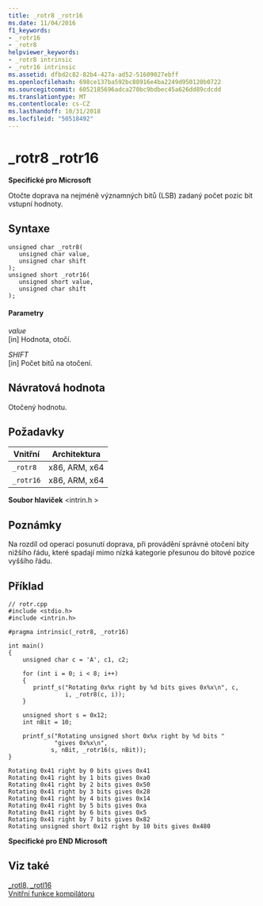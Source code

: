 ```yaml
---
title: _rotr8 _rotr16
ms.date: 11/04/2016
f1_keywords:
- _rotr16
- _rotr8
helpviewer_keywords:
- _rotr8 intrinsic
- _rotr16 intrinsic
ms.assetid: dfbd2c82-82b4-427a-ad52-51609027ebff
ms.openlocfilehash: 698ce137ba592bc88916e4ba2249d950120b0722
ms.sourcegitcommit: 6052185696adca270bc9bdbec45a626dd89cdcdd
ms.translationtype: MT
ms.contentlocale: cs-CZ
ms.lasthandoff: 10/31/2018
ms.locfileid: "50518492"
---
```

# <a name="rotr8-rotr16"></a>_rotr8 _rotr16

**Specifické pro Microsoft**

Otočte doprava na nejméně významných bitů (LSB) zadaný počet pozic bit vstupní hodnoty.

## <a name="syntax"></a>Syntaxe

```
unsigned char _rotr8( 
   unsigned char value, 
   unsigned char shift 
);
unsigned short _rotr16( 
   unsigned short value, 
   unsigned char shift 
);
```

#### <a name="parameters"></a>Parametry

*value*<br/>
[in] Hodnota, otočí.

*SHIFT*<br/>
[in] Počet bitů na otočení.

## <a name="return-value"></a>Návratová hodnota

Otočený hodnotu.

## <a name="requirements"></a>Požadavky

|Vnitřní|Architektura|
|---------------|------------------|
|`_rotr8`|x86, ARM, x64|
|`_rotr16`|x86, ARM, x64|

**Soubor hlaviček** \<intrin.h >

## <a name="remarks"></a>Poznámky

Na rozdíl od operaci posunutí doprava, při provádění správné otočení bity nižšího řádu, které spadají mimo nízká kategorie přesunou do bitové pozice vyššího řádu.

## <a name="example"></a>Příklad

```
// rotr.cpp
#include <stdio.h>
#include <intrin.h>

#pragma intrinsic(_rotr8, _rotr16)

int main()
{
    unsigned char c = 'A', c1, c2;

    for (int i = 0; i < 8; i++)
    {
       printf_s("Rotating 0x%x right by %d bits gives 0x%x\n", c,
                i, _rotr8(c, i));
    }

    unsigned short s = 0x12;
    int nBit = 10;

    printf_s("Rotating unsigned short 0x%x right by %d bits "
             "gives 0x%x\n",
            s, nBit, _rotr16(s, nBit));
}
```

```Output
Rotating 0x41 right by 0 bits gives 0x41
Rotating 0x41 right by 1 bits gives 0xa0
Rotating 0x41 right by 2 bits gives 0x50
Rotating 0x41 right by 3 bits gives 0x28
Rotating 0x41 right by 4 bits gives 0x14
Rotating 0x41 right by 5 bits gives 0xa
Rotating 0x41 right by 6 bits gives 0x5
Rotating 0x41 right by 7 bits gives 0x82
Rotating unsigned short 0x12 right by 10 bits gives 0x480
```

**Specifické pro END Microsoft**

## <a name="see-also"></a>Viz také

[_rotl8, _rotl16](../intrinsics/rotl8-rotl16.md)<br/>
[Vnitřní funkce kompilátoru](../intrinsics/compiler-intrinsics.md)